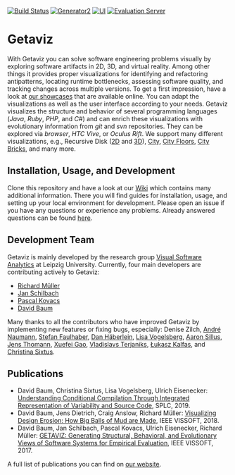 [![Build Status](https://travis-ci.com/softvis-research/Getaviz.svg?branch=master)](https://travis-ci.com/softvis-research/Getaviz)
[![Generator2](https://img.shields.io/badge/docker-generator2-blue.svg)](https://hub.docker.com/r/getaviz/generator2)
[![UI](https://img.shields.io/badge/docker-ui-blue.svg)](https://hub.docker.com/r/getaviz/evaluationserver)
[![Evaluation Server](https://img.shields.io/badge/docker-evaluationserver-blue.svg)](https://hub.docker.com/r/getaviz/ui)

# Getaviz

With Getaviz you can solve software engineering problems visually by exploring software artifacts in 2D, 3D, and virtual reality. Among other things it provides proper visualizations for identifying and refactoring antipatterns, locating runtime bottlenecks, assessing software quality, and tracking changes across multiple versions. To get a first impression, have a look at [our showcases](http://home.uni-leipzig.de/svis/Showcases/) that are available online. You can adapt the visualizations as well as the user interface according to your needs. Getaviz visualizes the structure and behavior of several programming languages (*Java*, *Ruby*, *PHP*, and *C#*) and can enrich these visualizations with evolutionary information from *git* and *svn* repositories. They can be explored via *browser*, *HTC Vive*, or *Oculus Rift*. We support many different visualizations, e.g., Recursive Disk ([2D](https://home.uni-leipzig.de/svis/getaviz/index.php?setup=web/RD%20freemind&model=RD%20freemind) and [3D](https://home.uni-leipzig.de/svis/getaviz/index.php?setup=web/RD%20reek&model=RD%203D%20reek)), [City](https://home.uni-leipzig.de/svis/getaviz/index.php?setup=web/City%20freemind&model=City%20original%20freemind), [City Floors](https://home.uni-leipzig.de/svis/getaviz/index.php?setup=web/City%20freemind&model=City%20floor%20freemind), [City Bricks](https://home.uni-leipzig.de/svis/getaviz/index.php?setup=web/City%20freemind&model=City%20bricks%20freemind), and many more.

## Installation, Usage, and Development

Clone this repository and have a look at our [Wiki](../../wiki) which contains many additional information. There you will find guides for installation, usage, and setting up your local environment for development. Please open an issue if you have any questions or experience any problems. Already answered questions can be found [here](https://github.com/softvis-research/Getaviz/labels/question).

## Development Team

Getaviz is mainly developed by the research group [Visual Software Analytics](http://softvis.wifa.uni-leipzig.de) at Leipzig University. Currently, four main developers are contributing actively to Getaviz:
* [Richard Müller](https://github.com/rmllr)
* [Jan Schilbach](https://github.com/schilbach)
* [Pascal Kovacs](https://github.com/PascalKovacs)
* [David Baum](http://home.uni-leipzig.de/svis/Research%20Group/#DavidBaum)

Many thanks to all the contributors who have improved Getaviz by implementing new features or fixing bugs, especially: Denise Zilch, [André Naumann](https://github.com/sk2andy), [Stefan Faulhaber](https://github.com/StefanFaulhaber), [Dan Häberlein](https://github.com/dhaeb),  [Lisa Vogelsberg](https://github.com/Valekta/), [Aaron Sillus](https://github.com/AaronSil), [Jens Thomann](https://github.com/jt23coqi), [Xuefei Gao](https://github.com/SophiaLangheld), [Vladislavs Terjaniks](https://github.com/VlaD-T), [Łukasz Kalfas](https://github.com/Lukasz-kal), and [Christina Sixtus](https://github.com/ChristinaSi).

## Publications
* David Baum, Christina Sixtus, Lisa Vogelsberg, Ulrich Eisenecker: [Understanding Conditional Compilation Through Integrated Representation of Variability and Source Code](https://arxiv.org/pdf/1908.08375), SPLC, 2019.
* David Baum, Jens Dietrich, Craig Anslow, Richard Müller: [Visualizing Design Erosion: How Big Balls of Mud are Made](https://arxiv.org/abs/1807.06136), IEEE VISSOFT, 2018.
* David Baum, Jan Schilbach, Pascal Kovacs, Ulrich Eisenecker, Richard Müller: [GETAVIZ: Generating Structural, Behavioral, and Evolutionary Views of Software Systems for Empirical Evaluation](https://www.researchgate.net/publication/320083290_GETAVIZ_Generating_Structural_Behavioral_and_Evolutionary_Views_of_Software_Systems_for_Empirical_Evaluation), IEEE VISSOFT, 2017.

A full list of publications you can find on [our website](http://home.uni-leipzig.de/svis/Publications/).
